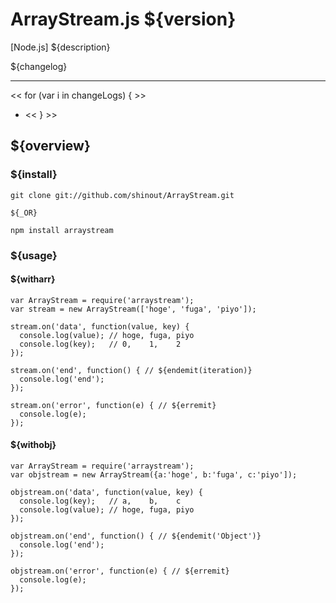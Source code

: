 ArrayStream.js ${version}
==========
[Node.js] ${description}

${changelog}

----------------
<< for (var i in changeLogs) { >>
* [${i}]: ${changeLogs[i]}
<< } >>

${overview}
----------------
### ${install} ###
    git clone git://github.com/shinout/ArrayStream.git

    ${_OR}

    npm install arraystream

### ${usage} ###
#### ${witharr} ####
    var ArrayStream = require('arraystream');
    var stream = new ArrayStream(['hoge', 'fuga', 'piyo']);

    stream.on('data', function(value, key) {
      console.log(value); // hoge, fuga, piyo
      console.log(key);   // 0,    1,    2
    });

    stream.on('end', function() { // ${endemit(iteration)}
      console.log('end');
    });

    stream.on('error', function(e) { // ${erremit}
      console.log(e);
    });



#### ${withobj} ####
    var ArrayStream = require('arraystream');
    var objstream = new ArrayStream({a:'hoge', b:'fuga', c:'piyo']);

    objstream.on('data', function(value, key) {
      console.log(key);   // a,    b,    c
      console.log(value); // hoge, fuga, piyo
    });

    objstream.on('end', function() { // ${endemit('Object')}
      console.log('end');
    });

    objstream.on('error', function(e) { // ${erremit}
      console.log(e);
    });



